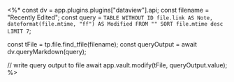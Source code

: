 <%*
const dv = app.plugins.plugins["dataview"].api;
const filename = "Recently Edited";
const query = `TABLE WITHOUT ID
file.link AS Note, dateformat(file.mtime, "ff") AS Modified
FROM ""
SORT file.mtime desc
LIMIT 7`;

const tFile = tp.file.find_tfile(filename);
const queryOutput = await dv.queryMarkdown(query);

// write query output to file
await app.vault.modify(tFile, queryOutput.value);
%>